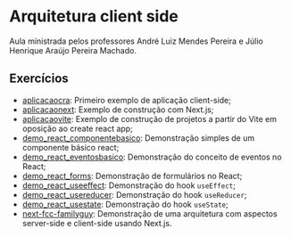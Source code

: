 # Arquitetura client side

Aula ministrada pelos professores André Luiz Mendes Pereira e Júlio Henrique Araújo Pereira Machado.

## Exercícios

- [aplicacaocra](./exercicios/aplicacaocra/): Primeiro exemplo de aplicação client-side;
- [aplicacaonext](./exercicios/aplicacaonext/): Exemplo de construção com Next.js;
- [aplicacaovite](./exercicios/aplicacaovite/): Exemplo de construção de projetos a partir do Vite em oposição ao create react app;
- [demo_react_componentebasico](./exercicios/demo_react_componentebasico/): Demonstração simples de um componente básico react;
- [demo_react_eventosbasico](./exercicios/demo_react_eventosbasico/): Demonstração do conceito de eventos no React;
- [demo_react_forms](./exercicios/demo_react_forms/): Demonstração de formulários no React;
- [demo_react_useeffect](./exercicios/demo_react_useeffect/): Demonstração do hook `useEffect`;
- [demo_react_usereducer](./exercicios/demo_react_usereducer/): Demonstração do hook `useReducer`;
- [demo_react_usestate](./exercicios/demo_react_usestate/): Demonstração do hook `useState`;
- [next-fcc-familyguy](./exercicios/next-fcc-familyguy/): Demonstração de uma arquitetura com aspectos server-side e client-side usando Next.js.